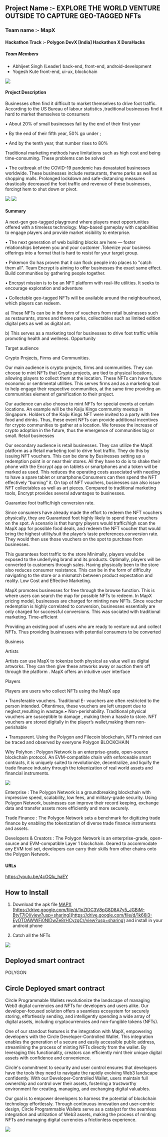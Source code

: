 ## Project Name :- EXPLORE THE WORLD VENTURE OUTSIDE TO CAPTURE GEO-TAGGED NFTs
### Team name :- MapX
#### Hackathon Track :- Polygon DevX [India] Hackathon X DoraHacks


##### Team Members
- Abhijeet Singh (Leader) back-end, front-end, android-development
- Yogesh Kute front-end, ui-ux, blockchain

<img src='./MapX_Circle/screenshot/ss1.jpg' />

#### Project Description
Businesses often find it difficult to market themselves to drive foot traffic. According to the US Bureau of labour statistics ,traditional businesses find it hard to market themselves to consumers

• About 20% of small businesses fail by the end of their first year

• By the end of their fifth year, 50% go under ;

•  And by the tenth year, that number rises to 80%

Traditional marketing methods have limitations such as high cost and being time-consuming. These problems can be solved

 • The outbreak of the COVID-19 pandemic has devastated businesses worldwide. These businesses include restaurants, theme parks as well as shopping malls. Prolonged lockdown and safe-distancing measures drastically decreased the foot traffic and revenue of these businesses, forcingt hem to shut down or pivot.

<img src='./MapX_Circle/screenshot/ss2.jpg' />

<img src='./MapX_Circle/screenshot/ss3.jpg' />

#### Summary
A next-gen geo-tagged playground where players meet opportunities offered with a timeless technology. Map-based gameplay with capabilities to engage players and provide market visibility to enterprise.

  • The next generation of web building blocks are here — foster relationships between you and your customer .Tokenize your business offerings into a format that is hard to resist for your target group.


  • Pokemon Go has proven that it can flock people into places to "catch them all". Team Encrypt is aiming to offer businesses the exact same effect. Build communities by gathering people together.


  • Encrpyt mission is to be an NFT platform with real-life utilities. It seeks to encourage exploration and adventure

  • Collectable geo-tagged NFTs will be available around the neighbourhood, which players can redeem.

a) These NFTs can be in the form of vouchers from retail businesses such as restaurants, stores and theme parks, collectables such as limited edition digital pets as well as digital art.

b) This serves as a marketing tool for businesses to drive foot traffic while promoting health and wellness.
Opportunity


Target audience

Crypto Projects, Firms and Communities.

Our main audience is crypto projects, firms and communities. They can choose to mint NFTs that Crypto projects, are tied to physical locations, allowing players to collect them at the location. These NFTs can have future economic or sentimental utilities. This serves firms and as a marketing tool to help engage their respective communities, at the same time providing an communities element of gamification to their project.

Our audience can also choose to mint NFTs for special events at certain locations. An example will be the Kaiju Kings community meetup in Singapore. Holders of the Kaiju Kings NFT were invited to a party with free food and drinks. Thus, these event NFTs can provide additional incentives for crypto communities to gather at a location. We foresee the increase of crypto adoption in the future, thus the emergence of communities big or small. Retail businesses

Our secondary audience is retail businesses. They can utilize the MapX platform as a Retail marketing tool to drive foot traffic. They do this by issuing NFT vouchers. This can be done by Businesses setting up a redemption point in or near their stores. All they have to do is to shake their phone with the Encrypt app on tablets or smartphones and a token will be marked as used. This reduces the operating costs associated with needing to have a spare tablet or smartphone.Consumers can then spend the NFT effectively “burning” it. On top of NFT vouchers, businesses can also issue NFT collectables as well as art pieces. Compared to traditional marketing tools, Encrypt provides several advantages to businesses.

Guarantee foot traffic/high conversion rate.

Since consumers have already made the effort to redeem the NFT vouchers physically, they are Guaranteed foot highly likely to spend those vouchers on the spot. A scenario is that hungry players would traffic/high scan the MapX app for possible food deals, and redeem the NFT voucher that would bring the highest utility/suit the player’s taste preferences.conversion rate. They would then use those vouchers on the spot to purchase from businesses.

This guarantees foot traffic to the store Minimally, players would be exposed to the underlying brand and its products. Optimally, players will be converted to customers through sales. Having physically been to the store also reduces consumer resistance. This can be in the form of difficulty navigating to the store or a mismatch between product expectation and reality. Low Cost and Effective Marketing.

MapX promotes businesses for free through the browse function. This is where users can search the map for possible NFTs to redeem. In MapX pricing model, businesses are charged for minting new NFTs. Since voucher redemption is highly correlated to conversion, businesses essentially are only charged for successful conversions. This was sociated with traditional marketing. Time-efficient

Providing an existing pool of users who are ready to venture out and collect NFTs. Thus providing businesses with potential consumers to be converted

Business

Artists

Artists can use MapX to tokenize both physical as value well as digital artworks. They can then give these artworks away or auction them off through the platform . MapX offers an intuitive user interface

Players

Players are users who collect NFTs using the MapX app

• Transferable vouchers. Traditional E- vouchers are often restricted to the person intended. Oftentimes, these vouchers are left unspent due to neglect,resulting in wastage.• Non-perishability. Traditional physical vouchers are susceptible to damage , making them a hassle to store. NFT vouchers are stored digitally in the player’s wallet,making them non-perishable

• Transparent. Using the Polygon  and Filecoin blockchain, NFTs minted can be traced and observed by everyone Polygon BLOCKCHAIN



Why Polyhon : Polygon Network is an enterprise-grade, open-source blockchain protocol. An EVM-compatible chain with enforceable smart contracts, it is uniquely suited to revolutionize, decentralize, and liquify the trade finance industry through the tokenization of real world assets and financial instruments.


<img src='./MapX_Circle/screenshot/ss5.jpg' />


Enterprise : The Polygon Network is a groundbreaking blockchain with impressive speed, scalability, low fees, and military-grade security. Using Polygon Network, businesses can improve their record keeping, exchange data and transfer assets more efficiently and more securely.

Trade Finance : The Polygon Network sets a benchmark for digitizing trade finance by enabling the tokenization of diverse trade finance instruments and assets.

Developers & Creators : The Polygon Network is an enterprise-grade, open-source and EVM-compatible Layer 1 blockchain. Geared to accommodate any EVM tool set, developers can carry their skills from other chains onto the Polygon Network.

#### URLs
https://youtu.be/4cOQlu_haEY


## How to Install 
1) Download the apk file [MAPX]([https://drive.google.com/file/d/1oZIDC3V8pG8D8A7y5_JGBiM-BtyT7iOl/view?usp=sharing](https://drive.google.com/file/d/1k66i3-EyOTOAWWFi0NIDwZe8rHCyzgCr/view?usp=sharing)) [https://drive.google.com/file/d/1oZIDC3V8pG8D8A7y5_JGBiM-BtyT7iOl/view?usp=sharing](https://drive.google.com/file/d/1k66i3-EyOTOAWWFi0NIDwZe8rHCyzgCr/view?usp=sharing) and install in your android phone 

2) Catch all the NFTs

<img src='./MapX_Circle/screenshot/ss4.jpg' />

## Deployed smart contract 
POLYGON

## Circle Deployed smart contract 
Circle Programmable Wallets revolutionize the landscape of managing Web3 digital currencies and NFTs for developers and users alike. Our developer-focused solution offers a seamless ecosystem for securely storing, effortlessly sending, and intelligently spending a wide array of digital assets, including cryptocurrencies and non-fungible tokens (NFTs).

One of our standout features is the integration with MapX, empowering developers with the Circle Developer-Controlled Wallet. This integration enables the generation of a secure and easily accessible public address, streamlining the process of minting NFTs directly from the wallet. By leveraging this functionality, creators can efficiently mint their unique digital assets with confidence and convenience.

Circle's commitment to security and user control ensures that developers have the tools they need to navigate the rapidly evolving Web3 landscape confidently. With our Developer-Controlled Wallet, users maintain full ownership and control over their assets, fostering a trustworthy environment for creating, managing, and exchanging digital valuables.

Our goal is to empower developers to harness the potential of blockchain technology effortlessly. Through continuous innovation and user-centric design, Circle Programmable Wallets serve as a catalyst for the seamless integration and utilization of Web3 assets, making the process of minting NFTs and managing digital currencies a frictionless experience.


<img src='architecture.jpg' />
